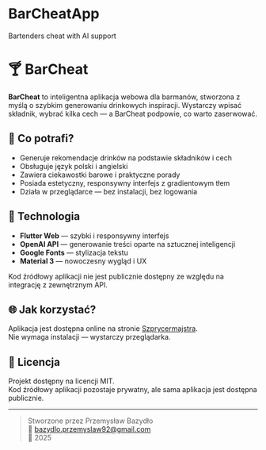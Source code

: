 # BarCheatApp
Bartenders cheat with AI support

# 🍸 BarCheat

**BarCheat** to inteligentna aplikacja webowa dla barmanów, stworzona z myślą o szybkim generowaniu drinkowych inspiracji. Wystarczy wpisać składnik, wybrać kilka cech — a BarCheat podpowie, co warto zaserwować.

## 🧠 Co potrafi?

- Generuje rekomendacje drinków na podstawie składników i cech
- Obsługuje język polski i angielski
- Zawiera ciekawostki barowe i praktyczne porady
- Posiada estetyczny, responsywny interfejs z gradientowym tłem
- Działa w przeglądarce — bez instalacji, bez logowania

## 🚀 Technologia

- **Flutter Web** — szybki i responsywny interfejs
- **OpenAI API** — generowanie treści oparte na sztucznej inteligencji
- **Google Fonts** — stylizacja tekstu
- **Material 3** — nowoczesny wygląd i UX

Kod źródłowy aplikacji nie jest publicznie dostępny ze względu na integrację z zewnętrznym API.

## 🌐 Jak korzystać?

Aplikacja jest dostępna online na stronie [Szprycermajstra](https://szprycermajster.pl/barcheat).  
Nie wymaga instalacji — wystarczy przeglądarka.

## 📄 Licencja

Projekt dostępny na licencji MIT.  
Kod źródłowy aplikacji pozostaje prywatny, ale sama aplikacja jest dostępna publicznie.

---

> Stworzone przez Przemysław Bazydło  
> 📧 bazydlo.przemyslaw92@gmail.com  
> 🥂 2025
